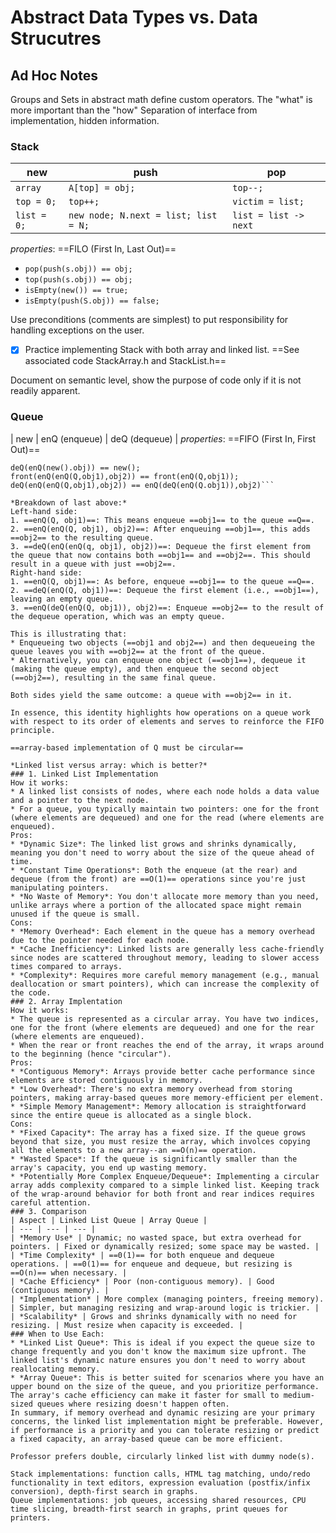# Abstract Data Types vs. Data Strucutres
## Ad Hoc Notes
Groups and Sets in abstract math define custom operators.
The "what" is more important than the "how"
Separation of interface from implementation, hidden information.
### Stack
| new | push | pop |
| --- | --- | --- |
| `array` | `A[top] = obj;` | `top--;` |
| `top = 0;` | `top++;` | `victim = list;` |
| `list = 0;` | `new node; N.next = list; list = N;` | `list = list -> next` |
*properties*: ==FILO (First In, Last Out)==
- `pop(push(s.obj)) == obj;`
- `top(push(s.obj)) == obj;`
- `isEmpty(new()) == true;`
- `isEmpty(push(S.obj)) == false;`

Use preconditions (comments are simplest) to put responsibility for handling exceptions on the user.

- [x] Practice implementing Stack with both array and linked list. ==See associated code StackArray.h and StackList.h==

Document on semantic level, show the purpose of code only if it is not readily apparent.

### Queue
| new | enQ (enqueue) | deQ (dequeue) |
*properties*: ==FIFO (First In, First Out)==

```front(enQ(new().obj)) == obj;
deQ(enQ(new().obj)) == new();
front(enQ(enQ(Q,obj1),obj2)) == front(enQ(Q,obj1));
deQ(enQ(enQ(Q,obj1),obj2)) == enQ(deQ(enQ(Q.obj1)),obj2)```

*Breakdown of last above:*
Left-hand side:
1. ==enQ(Q, obj1)==: This means enqueue ==obj1== to the queue ==Q==.
2. ==enQ(enQ(Q, obj1), obj2)==: After enqueuing ==obj1==, this adds ==obj2== to the resulting queue.
3. ==deQ(enQ(enQ(q, obj1), obj2))==: Dequeue the first element from the queue that now contains both ==obj1== and ==obj2==. This should result in a queue with just ==obj2==.
Right-hand side:
1. ==enQ(Q, obj1)==: As before, enqueue ==obj1== to the queue ==Q==.
2. ==deQ(enQ(Q, obj1))==: Dequeue the first element (i.e., ==obj1==), leaving an empty queue.
3. ==enQ(deQ(enQ(Q, obj1)), obj2)==: Enqueue ==obj2== to the result of the dequeue operation, which was an empty queue.

This is illustrating that:
* Enqueueing two objects (==obj1 and obj2==) and then dequeueing the queue leaves you with ==obj2== at the front of the queue.
* Alternatively, you can enqueue one object (==obj1==), dequeue it (making the queue empty), and then enqueue the second object (==obj2==), resulting in the same final queue.

Both sides yield the same outcome: a queue with ==obj2== in it.

In essence, this identity highlights how operations on a queue work with respect to its order of elements and serves to reinforce the FIFO principle.

==array-based implementation of Q must be circular==

*Linked list versus array: which is better?*
### 1. Linked List Implementation
How it works:
* A linked list consists of nodes, where each node holds a data value and a pointer to the next node.
* For a queue, you typically maintain two pointers: one for the front (where elements are dequeued) and one for the read (where elements are enqueued).
Pros:
* *Dynamic Size*: The linked list grows and shrinks dynamically, meaning you don't need to worry about the size of the queue ahead of time.
* *Constant Time Operations*: Both the enqueue (at the rear) and dequeue (from the front) are ==O(1)== operations since you're just manipulating pointers.
* *No Waste of Memory*: You don't allocate more memory than you need, unlike arrays where a portion of the allocated space might remain unused if the queue is small.
Cons: 
* *Memory Overhead*: Each element in the queue has a memory overhead due to the pointer needed for each node.
* *Cache Inefficiency*: Linked lists are generally less cache-friendly since nodes are scattered throughout memory, leading to slower access times compared to arrays.
* *Complexity*: Requires more careful memory management (e.g., manual deallocation or smart pointers), which can increase the complexity of the code.
### 2. Array Implentation
How it works:
* The queue is represented as a circular array. You have two indices, one for the front (where elements are dequeued) and one for the rear (where elements are enqueued).
* When the rear or front reaches the end of the array, it wraps around to the beginning (hence "circular").
Pros:
* *Contiguous Memory*: Arrays provide better cache performance since elements are stored contiguously in memory.
* *Low Overhead*: There's no extra memory overhead from storing pointers, making array-based queues more memory-efficient per element.
* *Simple Memory Management*: Memory allocation is straightforward since the entire queue is allocated as a single block.
Cons:
* *Fixed Capacity*: The array has a fixed size. If the queue grows beyond that size, you must resize the array, which involces copying all the elements to a new array--an ==O(n)== operation.
* *Wasted Space*: If the queue is significantly smaller than the array's capacity, you end up wasting memory.
* *Potentially More Complex Enqueue/Dequeue*: Implementing a circular array adds complexity compared to a simple linked list. Keeping track of the wrap-around behavior for both front and rear indices requires careful attention.
### 3. Comparison
| Aspect | Linked List Queue | Array Queue |
| --- | --- | --- |
| *Memory Use* | Dynamic; no wasted space, but extra overhead for pointers. | Fixed or dynamically resized; some space may be wasted. |
| *Time Complexity* | ==0(1)== for both enqueue and dequeue operations. | ==0(1)== for enqueue and dequeue, but resizing is ==O(n)== when necessary. |
| *Cache Efficiency* | Poor (non-contiguous memory). | Good (contiguous memory). |
| *Implementation* | More complex (managing pointers, freeing memory). | Simpler, but managing resizing and wrap-around logic is trickier. |
| *Scalability* | Grows and shrinks dynamically with no need for resizing. | Must resize when capacity is exceeded. |
### When to Use Each:
* *Linked List Queue*: This is ideal if you expect the queue size to change frequently and you don't know the maximum size upfront. The linked list's dynamic nature ensures you don't need to worry about reallocating memory.
* *Array Queue*: This is better suited for scenarios where you have an upper bound on the size of the queue, and you prioritize performance. The array's cache efficiency can make it faster for small to medium-sized queues where resizing doesn't happen often.
In summary, if memory overhead and dynamic resizing are your primary concerns, the linked list implementation might be preferable. However, if performance is a priority and you can tolerate resizing or predict a fixed capacity, an array-based queue can be more efficient.

Professor prefers double, circularly linked list with dummy node(s).

Stack implementations: function calls, HTML tag matching, undo/redo functionality in text editors, expression evaluation (postfix/infix conversion), depth-first search in graphs.
Queue implementations: job queues, accessing shared resources, CPU time slicing, breadth-first search in graphs, print queues for printers.